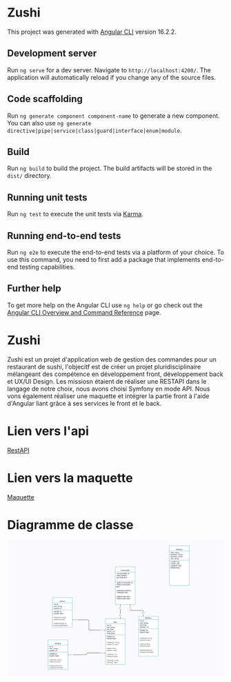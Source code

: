 # Zushi

This project was generated with [Angular CLI](https://github.com/angular/angular-cli) version 16.2.2.

## Development server

Run `ng serve` for a dev server. Navigate to `http://localhost:4200/`. The application will automatically reload if you change any of the source files.

## Code scaffolding

Run `ng generate component component-name` to generate a new component. You can also use `ng generate directive|pipe|service|class|guard|interface|enum|module`.

## Build

Run `ng build` to build the project. The build artifacts will be stored in the `dist/` directory.

## Running unit tests

Run `ng test` to execute the unit tests via [Karma](https://karma-runner.github.io).

## Running end-to-end tests

Run `ng e2e` to execute the end-to-end tests via a platform of your choice. To use this command, you need to first add a package that implements end-to-end testing capabilities.

## Further help

To get more help on the Angular CLI use `ng help` or go check out the [Angular CLI Overview and Command Reference](https://angular.io/cli) page.
# Zushi

Zushi est un projet  d'application web de gestion des commandes pour un restaurant de sushi, l'objecitf est de créer un projet pluridisciplinaire mélangeant des compétence en développement front, développement back et UX/UI Design. Les missiosn étaient de réaliser une RESTAPI dans le langage de notre choix, nous avons choisi Symfony en mode API. Nous vons également réaliser une maquette et intégrer la partie front à l'aide d'Angular liant grâce à ses services le front et le back.

# Lien vers l'api

[RestAPI](https://github.com/GuedesAlexandre/ZushiRestAPI)



# Lien vers la maquette

[Maquette](https://www.figma.com/file/G9vExLtz6G4M3Kf6DDA4z6/SAE-4.01?type=design&node-id=14%3A2&mode=design&t=KuMFDFSaS42PqGTe-1)

# Diagramme de classe

![Diagramme UML](src/assets/UML.png)

